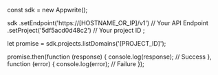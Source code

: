 const sdk = new Appwrite();

sdk
    .setEndpoint('https://[HOSTNAME_OR_IP]/v1') // Your API Endpoint
    .setProject('5df5acd0d48c2') // Your project ID
;

let promise = sdk.projects.listDomains('[PROJECT_ID]');

promise.then(function (response) {
    console.log(response); // Success
}, function (error) {
    console.log(error); // Failure
});